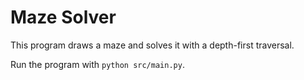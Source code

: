 # Maze Solver

This program draws a maze and solves it with a depth-first traversal.

Run the program with `python src/main.py`.